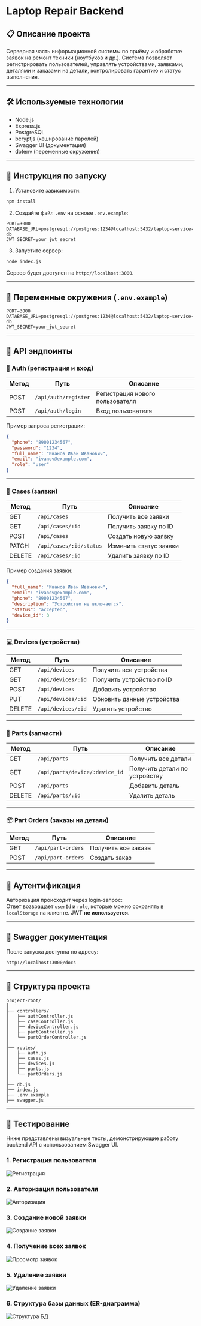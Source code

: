 # Laptop Repair Backend

## 📋 Описание проекта

Серверная часть информационной системы по приёму и обработке заявок на ремонт техники (ноутбуков и др.). Система позволяет регистрировать пользователей, управлять устройствами, заявками, деталями и заказами на детали, контролировать гарантию и статус выполнения.

---

## 🛠 Используемые технологии

- Node.js
- Express.js
- PostgreSQL
- bcryptjs (хеширование паролей)
- Swagger UI (документация)
- dotenv (переменные окружения)

---

## 🚀 Инструкция по запуску

1. Установите зависимости:

```bash
npm install
```

2. Создайте файл `.env` на основе `.env.example`:

```
PORT=3000
DATABASE_URL=postgresql://postgres:1234@localhost:5432/laptop-service-db
JWT_SECRET=your_jwt_secret
```

3. Запустите сервер:

```bash
node index.js
```

Сервер будет доступен на `http://localhost:3000`.

---

## 📁 Переменные окружения (`.env.example`)

```env
PORT=3000
DATABASE_URL=postgresql://postgres:1234@localhost:5432/laptop-service-db
JWT_SECRET=your_jwt_secret
```

---

## 📡 API эндпоинты

### 🔐 Auth (регистрация и вход)

| Метод | Путь                   | Описание                    |
|-------|------------------------|-----------------------------|
| POST  | `/api/auth/register`   | Регистрация нового пользователя |
| POST  | `/api/auth/login`      | Вход пользователя           |

Пример запроса регистрации:

```json
{
  "phone": "89001234567",
  "password": "1234",
  "full_name": "Иванов Иван Иванович",
  "email": "ivanov@example.com",
  "role": "user"
}
```

---

### 💼 Cases (заявки)

| Метод | Путь                     | Описание                    |
|-------|--------------------------|-----------------------------|
| GET   | `/api/cases`             | Получить все заявки         |
| GET   | `/api/cases/:id`         | Получить заявку по ID       |
| POST  | `/api/cases`             | Создать новую заявку        |
| PATCH | `/api/cases/:id/status`  | Изменить статус заявки      |
| DELETE| `/api/cases/:id`         | Удалить заявку по ID        |

Пример создания заявки:

```json
{
  "full_name": "Иванов Иван Иванович",
  "email": "ivanov@example.com",
  "phone": "89001234567",
  "description": "Устройство не включается",
  "status": "accepted",
  "device_id": 3
}
```

---

### 💻 Devices (устройства)

| Метод | Путь                     | Описание                    |
|-------|--------------------------|-----------------------------|
| GET   | `/api/devices`           | Получить все устройства     |
| GET   | `/api/devices/:id`       | Получить устройство по ID   |
| POST  | `/api/devices`           | Добавить устройство         |
| PUT   | `/api/devices/:id`       | Обновить данные устройства  |
| DELETE| `/api/devices/:id`       | Удалить устройство          |

---

### 🔧 Parts (запчасти)

| Метод | Путь                             | Описание                      |
|-------|----------------------------------|-------------------------------|
| GET   | `/api/parts`                     | Получить все детали           |
| GET   | `/api/parts/device/:device_id`   | Получить детали по устройству |
| POST  | `/api/parts`                     | Добавить деталь               |
| DELETE| `/api/parts/:id`                 | Удалить деталь                |

---

### 📦 Part Orders (заказы на детали)

| Метод | Путь                 | Описание                    |
|-------|----------------------|-----------------------------|
| GET   | `/api/part-orders`   | Получить все заказы         |
| POST  | `/api/part-orders`   | Создать заказ               |

---

## 🔑 Аутентификация

Авторизация происходит через login-запрос:  
Ответ возвращает `userId` и `role`, которые можно сохранять в `localStorage` на клиенте. JWT **не используется**.

---

## 📑 Swagger документация

После запуска доступна по адресу:

```
http://localhost:3000/docs
```

---

## 📁 Структура проекта

```
project-root/
│
├── controllers/
│   ├── authController.js
│   ├── caseController.js
│   ├── deviceController.js
│   ├── partController.js
│   └── partOrderController.js
│
├── routes/
│   ├── auth.js
│   ├── cases.js
│   ├── devices.js
│   ├── parts.js
│   └── partOrders.js
│
├── db.js
├── index.js
├── .env.example
├── swagger.js
```

---

## 🧪 Тестирование

Ниже представлены визуальные тесты, демонстрирующие работу backend API с использованием Swagger UI.

### 1. Регистрация пользователя
![Регистрация](img/1.png)

### 2. Авторизация пользователя
![Авторизация](img/2.png)

### 3. Создание новой заявки
![Создание заявки](img/3.png)

### 4. Получение всех заявок
![Просмотр заявок](img/4.png)

### 5. Удаление заявки
![Удаление заявки](img/5.png)

### 6. Структура базы данных (ER-диаграмма)
![Структура БД](img/db.png)